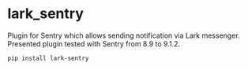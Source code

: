 # lark_sentry
Plugin for Sentry which allows sending notification via Lark messenger.  
Presented plugin tested with Sentry from 8.9 to 9.1.2.


```
pip install lark-sentry
```
